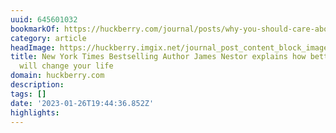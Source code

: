 ```yaml
---
uuid: 645601032
bookmarkOf: https://huckberry.com/journal/posts/why-you-should-care-about-breathing
category: article
headImage: https://huckberry.imgix.net/journal_post_content_block_images/000/001/090/images/original/james_nestor_hero.jpg
title: New York Times Bestselling Author James Nestor explains how better breathing
  will change your life
domain: huckberry.com
description: 
tags: []
date: '2023-01-26T19:44:36.852Z'
highlights: 
---
```




